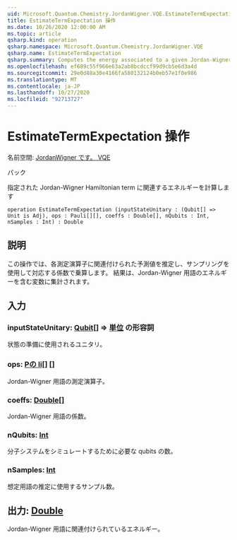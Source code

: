 ```yaml
---
uid: Microsoft.Quantum.Chemistry.JordanWigner.VQE.EstimateTermExpectation
title: EstimateTermExpectation 操作
ms.date: 10/26/2020 12:00:00 AM
ms.topic: article
qsharp.kind: operation
qsharp.namespace: Microsoft.Quantum.Chemistry.JordanWigner.VQE
qsharp.name: EstimateTermExpectation
qsharp.summary: Computes the energy associated to a given Jordan-Wigner Hamiltonian term
ms.openlocfilehash: ef689c55f966e63a2ab8bcdccf99d9cb5e6d3a4d
ms.sourcegitcommit: 29e0d88a30e4166fa580132124b0eb57e1f0e986
ms.translationtype: MT
ms.contentlocale: ja-JP
ms.lasthandoff: 10/27/2020
ms.locfileid: "92713727"
---
```

# <a name="estimatetermexpectation-operation"></a>EstimateTermExpectation 操作

名前空間: [JordanWigner です。 VQE](xref:Microsoft.Quantum.Chemistry.JordanWigner.VQE)

パック [](https://nuget.org/packages/)


指定された Jordan-Wigner Hamiltonian term に関連するエネルギーを計算します

```qsharp
operation EstimateTermExpectation (inputStateUnitary : (Qubit[] => Unit is Adj), ops : Pauli[][], coeffs : Double[], nQubits : Int, nSamples : Int) : Double
```


## <a name="description"></a>説明

この操作では、各測定演算子に関連付けられた予測値を推定し、サンプリングを使用して対応する係数で乗算します。
結果は、Jordan-Wigner 用語のエネルギーを含む変数に集計されます。

## <a name="input"></a>入力

### <a name="inputstateunitary--qubit--unit-adj"></a>inputStateUnitary: [Qubit](xref:microsoft.quantum.lang-ref.qubit)[] => [単位](xref:microsoft.quantum.lang-ref.unit) の形容詞

状態の準備に使用されるユニタリ。


### <a name="ops--pauli"></a>ops: [Pの li](xref:microsoft.quantum.lang-ref.pauli)[] []

Jordan-Wigner 用語の測定演算子。


### <a name="coeffs--double"></a>coeffs: [Double](xref:microsoft.quantum.lang-ref.double)[]

Jordan-Wigner 用語の係数。


### <a name="nqubits--int"></a>nQubits: [Int](xref:microsoft.quantum.lang-ref.int)

分子システムをシミュレートするために必要な qubits の数。


### <a name="nsamples--int"></a>nSamples: [Int](xref:microsoft.quantum.lang-ref.int)

想定用語の推定に使用するサンプル数。



## <a name="output--double"></a>出力: [Double](xref:microsoft.quantum.lang-ref.double)

Jordan-Wigner 用語に関連付けられているエネルギー。